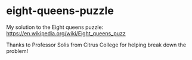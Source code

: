 # eight-queens-puzzle
My solution to the Eight queens puzzle: https://en.wikipedia.org/wiki/Eight_queens_puzz


Thanks to Professor Solis from Citrus College for helping break down the problem!
